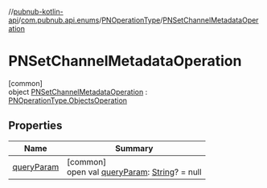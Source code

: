 //[pubnub-kotlin-api](../../../../index.md)/[com.pubnub.api.enums](../../index.md)/[PNOperationType](../index.md)/[PNSetChannelMetadataOperation](index.md)

# PNSetChannelMetadataOperation

[common]\
object [PNSetChannelMetadataOperation](index.md) : [PNOperationType.ObjectsOperation](../-objects-operation/index.md)

## Properties

| Name | Summary |
|---|---|
| [queryParam](../query-param.md) | [common]<br>open val [queryParam](../query-param.md): [String](https://kotlinlang.org/api/latest/jvm/stdlib/kotlin/-string/index.html)? = null |
